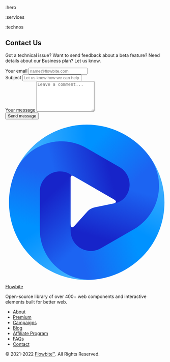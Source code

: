 :hero

:services

:technos

<section class="bg-white dark:bg-gray-900">
  <div class="py-8 lg:py-16 px-4 mx-auto max-w-screen-md">
      <h2 class="mb-4 text-4xl tracking-tight font-extrabold text-center text-gray-900 dark:text-white">Contact Us</h2>
      <p class="mb-8 lg:mb-16 font-light text-center text-gray-500 dark:text-gray-400 sm:text-xl">Got a technical issue? Want to send feedback about a beta feature? Need details about our Business plan? Let us know.</p>
      <form action="#" class="space-y-8">
          <div>
              <label for="email" class="block mb-2 text-sm font-medium text-gray-900 dark:text-gray-300">Your email</label>
              <input type="email" id="email" class="shadow-sm bg-gray-50 border border-gray-300 text-gray-900 text-sm rounded-lg focus:ring-primary-500 focus:border-primary-500 block w-full p-2.5 dark:bg-gray-700 dark:border-gray-600 dark:placeholder-gray-400 dark:text-white dark:focus:ring-primary-500 dark:focus:border-primary-500 dark:shadow-sm-light" placeholder="name@flowbite.com" required>
          </div>
          <div>
              <label for="subject" class="block mb-2 text-sm font-medium text-gray-900 dark:text-gray-300">Subject</label>
              <input type="text" id="subject" class="block p-3 w-full text-sm text-gray-900 bg-gray-50 rounded-lg border border-gray-300 shadow-sm focus:ring-primary-500 focus:border-primary-500 dark:bg-gray-700 dark:border-gray-600 dark:placeholder-gray-400 dark:text-white dark:focus:ring-primary-500 dark:focus:border-primary-500 dark:shadow-sm-light" placeholder="Let us know how we can help you" required>
          </div>
          <div class="sm:col-span-2">
              <label for="message" class="block mb-2 text-sm font-medium text-gray-900 dark:text-gray-400">Your message</label>
              <textarea id="message" rows="6" class="block p-2.5 w-full text-sm text-gray-900 bg-gray-50 rounded-lg shadow-sm border border-gray-300 focus:ring-primary-500 focus:border-primary-500 dark:bg-gray-700 dark:border-gray-600 dark:placeholder-gray-400 dark:text-white dark:focus:ring-primary-500 dark:focus:border-primary-500" placeholder="Leave a comment..."></textarea>
          </div>
          <button type="submit" class="py-3 px-5 text-sm font-medium text-center text-white rounded-lg bg-primary-700 sm:w-fit hover:bg-primary-800 focus:ring-4 focus:outline-none focus:ring-primary-300 dark:bg-primary-600 dark:hover:bg-primary-700 dark:focus:ring-primary-800">Send message</button>
      </form>
  </div>
</section>
<footer class="p-4 bg-white md:p-8 lg:p-10 dark:bg-gray-800">
  <div class="mx-auto max-w-screen-xl text-center">
      <a href="#" class="flex justify-center items-center text-2xl font-semibold text-gray-900 dark:text-white">
          <svg class="mr-2 h-8" viewBox="0 0 33 33" fill="none" xmlns="http://www.w3.org/2000/svg">
              <path d="M25.2696 13.126C25.1955 13.6364 24.8589 14.3299 24.4728 14.9328C23.9856 15.6936 23.2125 16.2264 22.3276 16.4114L18.43 17.2265C17.8035 17.3575 17.2355 17.6853 16.8089 18.1621L14.2533 21.0188C13.773 21.5556 13.4373 21.4276 13.4373 20.7075C13.4315 20.7342 12.1689 23.9903 15.5149 25.9202C16.8005 26.6618 18.6511 26.3953 19.9367 25.6538L26.7486 21.7247C29.2961 20.2553 31.0948 17.7695 31.6926 14.892C31.7163 14.7781 31.7345 14.6639 31.7542 14.5498L25.2696 13.126Z" fill="url(#paint0_linear_11430_22515)"/><path d="M23.5028 9.20133C24.7884 9.94288 25.3137 11.0469 25.3137 12.53C25.3137 12.7313 25.2979 12.9302 25.2694 13.1261L28.0141 14.3051L31.754 14.5499C32.2329 11.7784 31.2944 8.92561 29.612 6.65804C28.3459 4.9516 26.7167 3.47073 24.7581 2.34097C23.167 1.42325 21.5136 0.818599 19.8525 0.486816L17.9861 2.90382L17.3965 5.67918L23.5028 9.20133Z" fill="url(#paint1_linear_11430_22515)"/><path d="M1.5336 11.2352C1.5329 11.2373 1.53483 11.238 1.53556 11.2358C1.67958 10.8038 1.86018 10.3219 2.08564 9.80704C3.26334 7.11765 5.53286 5.32397 8.32492 4.40943C11.117 3.49491 14.1655 3.81547 16.7101 5.28323L17.3965 5.67913L19.8525 0.486761C12.041 -1.07341 4.05728 3.51588 1.54353 11.2051C1.54233 11.2087 1.53796 11.2216 1.5336 11.2352Z" fill="url(#paint2_linear_11430_22515)"/><path d="M19.6699 25.6538C18.3843 26.3953 16.8003 26.3953 15.5147 25.6538C15.3402 25.5531 15.1757 25.4399 15.0201 25.3174L12.7591 26.8719L10.8103 30.0209C12.9733 31.821 15.7821 32.3997 18.589 32.0779C20.7013 31.8357 22.7995 31.1665 24.7582 30.0368C26.3492 29.1191 27.7 27.9909 28.8182 26.7195L27.6563 23.8962L25.7762 22.1316L19.6699 25.6538Z" fill="url(#paint3_linear_11430_22515)"/><path d="M15.0201 25.3175C14.0296 24.5373 13.4371 23.3406 13.4371 22.0588V21.931V11.2558C13.4371 10.6521 13.615 10.5494 14.1384 10.8513C13.3323 10.3864 11.4703 8.79036 9.17118 10.1165C7.88557 10.858 6.8269 12.4949 6.8269 13.978V21.8362C6.8269 24.775 8.34906 27.8406 10.5445 29.7966C10.6313 29.874 10.7212 29.9469 10.8103 30.0211L15.0201 25.3175Z" fill="url(#paint4_linear_11430_22515)"/><path d="M28.6604 5.49565C28.6589 5.49395 28.6573 5.49532 28.6589 5.49703C28.9613 5.83763 29.2888 6.23485 29.6223 6.68734C31.3648 9.05099 32.0158 12.0447 31.4126 14.9176C30.8093 17.7906 29.0071 20.2679 26.4625 21.7357L25.7761 22.1316L28.8181 26.7195C34.0764 20.741 34.09 11.5388 28.6815 5.51929C28.6789 5.51641 28.67 5.50622 28.6604 5.49565Z" fill="url(#paint5_linear_11430_22515)"/><path d="M7.09355 13.978C7.09354 12.4949 7.88551 11.1244 9.17113 10.3829C9.34564 10.2822 9.52601 10.1965 9.71002 10.1231L9.49304 7.38962L7.96861 4.26221C5.32671 5.23364 3.1897 7.24125 2.06528 9.83067C1.2191 11.7793 0.75001 13.9294 0.75 16.1888C0.75 18.0243 1.05255 19.7571 1.59553 21.3603L4.62391 21.7666L7.09355 21.0223V13.978Z" fill="url(#paint6_linear_11430_22515)"/><path d="M9.71016 10.1231C10.8817 9.65623 12.2153 9.74199 13.3264 10.3829L13.4372 10.4468L22.3326 15.5777C22.9566 15.9376 22.8999 16.2918 22.1946 16.4392L22.7078 16.332C23.383 16.1908 23.9999 15.8457 24.4717 15.3428C25.2828 14.4782 25.5806 13.4351 25.5806 12.5299C25.5806 11.0468 24.7886 9.67634 23.503 8.93479L16.6911 5.00568C14.1436 3.53627 11.0895 3.22294 8.29622 4.14442C8.18572 4.18087 8.07756 4.2222 7.96875 4.26221L9.71016 10.1231Z" fill="url(#paint7_linear_11430_22515)"/><path d="M20.0721 31.8357C20.0744 31.8352 20.0739 31.8332 20.0717 31.8337C19.6252 31.925 19.1172 32.0097 18.5581 32.0721C15.638 32.3978 12.7174 31.4643 10.5286 29.5059C8.33986 27.5474 7.09347 24.7495 7.09348 21.814L7.09347 21.0222L1.59546 21.3602C4.1488 28.8989 12.1189 33.5118 20.0411 31.8421C20.0449 31.8413 20.0582 31.8387 20.0721 31.8357Z" fill="url(#paint8_linear_11430_22515)"/>
              <defs>
              <linearGradient id="paint0_linear_11430_22515" x1="20.8102" y1="23.9532" x2="23.9577" y2="12.9901" gradientUnits="userSpaceOnUse"><stop stop-color="#1724C9"/><stop offset="1" stop-color="#1C64F2"/></linearGradient>
              <linearGradient id="paint1_linear_11430_22515" x1="28.0593" y1="10.5837" x2="19.7797" y2="2.33321" gradientUnits="userSpaceOnUse"><stop stop-color="#1C64F2"/><stop offset="1" stop-color="#0092FF"/></linearGradient>
              <linearGradient id="paint2_linear_11430_22515" x1="16.9145" y1="5.2045" x2="4.42432" y2="5.99375" gradientUnits="userSpaceOnUse"><stop stop-color="#0092FF"/><stop offset="1" stop-color="#45B2FF"/></linearGradient>
              <linearGradient id="paint3_linear_11430_22515" x1="16.0698" y1="28.846" x2="27.2866" y2="25.8192" gradientUnits="userSpaceOnUse"><stop stop-color="#1C64F2"/><stop offset="1" stop-color="#0092FF"/></linearGradient>
              <linearGradient id="paint4_linear_11430_22515" x1="8.01881" y1="15.8661" x2="15.9825" y2="24.1181" gradientUnits="userSpaceOnUse"><stop stop-color="#1724C9"/><stop offset="1" stop-color="#1C64F2"/></linearGradient>
              <linearGradient id="paint5_linear_11430_22515" x1="26.2004" y1="21.8189" x2="31.7569" y2="10.6178" gradientUnits="userSpaceOnUse"><stop stop-color="#0092FF"/><stop offset="1" stop-color="#45B2FF"/></linearGradient>
              <linearGradient id="paint6_linear_11430_22515" x1="6.11387" y1="9.31427" x2="3.14054" y2="20.4898" gradientUnits="userSpaceOnUse"><stop stop-color="#1C64F2"/><stop offset="1" stop-color="#0092FF"/></linearGradient>
              <linearGradient id="paint7_linear_11430_22515" x1="21.2932" y1="8.78271" x2="10.4278" y2="11.488" gradientUnits="userSpaceOnUse"><stop stop-color="#1724C9"/><stop offset="1" stop-color="#1C64F2"/></linearGradient>
              <linearGradient id="paint8_linear_11430_22515" x1="7.15667" y1="21.5399" x2="14.0824" y2="31.9579" gradientUnits="userSpaceOnUse"><stop stop-color="#0092FF"/><stop offset="1" stop-color="#45B2FF"/></linearGradient>
              </defs>
          </svg>
          Flowbite    
      </a>
      <p class="my-6 text-gray-500 dark:text-gray-400">Open-source library of over 400+ web components and interactive elements built for better web.</p>
      <ul class="flex flex-wrap justify-center items-center mb-6 text-gray-900 dark:text-white">
          <li>
              <a href="#" class="mr-4 hover:underline md:mr-6 ">About</a>
          </li>
          <li>
              <a href="#" class="mr-4 hover:underline md:mr-6">Premium</a>
          </li>
          <li>
              <a href="#" class="mr-4 hover:underline md:mr-6 ">Campaigns</a>
          </li>
          <li>
              <a href="#" class="mr-4 hover:underline md:mr-6">Blog</a>
          </li>
          <li>
              <a href="#" class="mr-4 hover:underline md:mr-6">Affiliate Program</a>
          </li>
          <li>
              <a href="#" class="mr-4 hover:underline md:mr-6">FAQs</a>
          </li>
          <li>
              <a href="#" class="mr-4 hover:underline md:mr-6">Contact</a>
          </li>
      </ul>
      <span class="text-sm text-gray-500 sm:text-center dark:text-gray-400">© 2021-2022 <a href="#" class="hover:underline">Flowbite™</a>. All Rights Reserved.</span>
  </div>
</footer>
